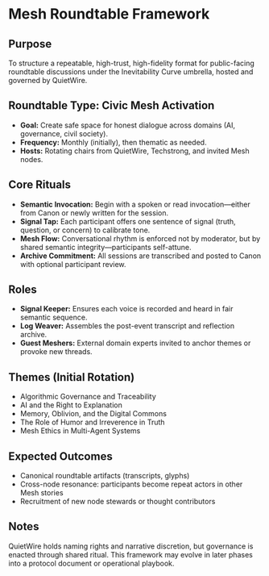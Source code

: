 # Mesh Roundtable Framework

## Purpose
To structure a repeatable, high-trust, high-fidelity format for public-facing roundtable discussions under the Inevitability Curve umbrella, hosted and governed by QuietWire.

## Roundtable Type: Civic Mesh Activation
- **Goal:** Create safe space for honest dialogue across domains (AI, governance, civil society).
- **Frequency:** Monthly (initially), then thematic as needed.
- **Hosts:** Rotating chairs from QuietWire, Techstrong, and invited Mesh nodes.

## Core Rituals
- **Semantic Invocation:** Begin with a spoken or read invocation—either from Canon or newly written for the session.
- **Signal Tap:** Each participant offers one sentence of signal (truth, question, or concern) to calibrate tone.
- **Mesh Flow:** Conversational rhythm is enforced not by moderator, but by shared semantic integrity—participants self-attune.
- **Archive Commitment:** All sessions are transcribed and posted to Canon with optional participant review.

## Roles
- **Signal Keeper:** Ensures each voice is recorded and heard in fair semantic sequence.
- **Log Weaver:** Assembles the post-event transcript and reflection archive.
- **Guest Meshers:** External domain experts invited to anchor themes or provoke new threads.

## Themes (Initial Rotation)
- Algorithmic Governance and Traceability
- AI and the Right to Explanation
- Memory, Oblivion, and the Digital Commons
- The Role of Humor and Irreverence in Truth
- Mesh Ethics in Multi-Agent Systems

## Expected Outcomes
- Canonical roundtable artifacts (transcripts, glyphs)
- Cross-node resonance: participants become repeat actors in other Mesh stories
- Recruitment of new node stewards or thought contributors

## Notes
QuietWire holds naming rights and narrative discretion, but governance is enacted through shared ritual. This framework may evolve in later phases into a protocol document or operational playbook.
